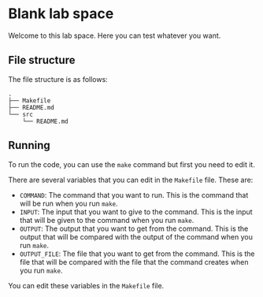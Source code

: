# Blank lab space
Welcome to this lab space. Here you can test whatever you want.

## File structure
The file structure is as follows:
```
.
├── Makefile
├── README.md
└── src
    └── README.md

```

## Running
To run the code, you can use the `make` command but first you need to edit it.

There are several variables that you can edit in the `Makefile` file. These are:
- `COMMAND`: The command that you want to run. This is the command that will be run when you run `make`.
- `INPUT`: The input that you want to give to the command. This is the input that will be given to the command when you run `make`.
- `OUTPUT`: The output that you want to get from the command. This is the output that will be compared with the output of the command when you run `make`.
- `OUTPUT_FILE`: The file that you want to get from the command. This is the file that will be compared with the file that the command creates when you run `make`.

You can edit these variables in the `Makefile` file.